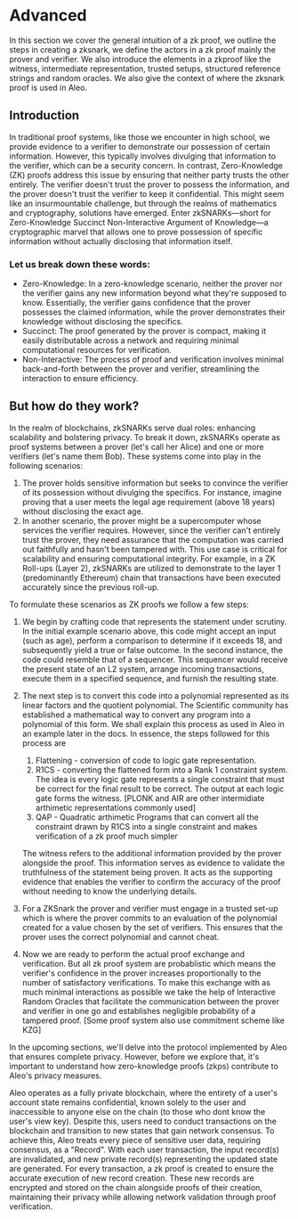 # Advanced
<!-- 
Ovia: General Intuition (Aleo Docs)
OVia: Proof systems (example with a SNARK) (Aleo Docs)
Ovia: Proof, Witness, Verifier
Ovia: Trusted Setups, Structured Reference String
Ovia: Interactive Random Oracles
Ovia: Intermediate Representations
R1CS (Aleo Docs) - Ramiro
AIR - not used in aleo can skip just mention
-->
In this section we cover the general intuition of a zk proof, we outline the steps in creating a zksnark, we define the actors in a zk proof mainly the prover and verifier. We also introduce the elements in a zkproof like the witness, intermediate representation, trusted setups, structured reference strings and random oracles. We also give the context of where the zksnark proof is used in Aleo.

## Introduction

In traditional proof systems, like those we encounter in high school, we provide evidence to a verifier to demonstrate our possession of certain information. However, this typically involves divulging that information to the verifier, which can be a security concern. In contrast, Zero-Knowledge (ZK) proofs address this issue by ensuring that neither party trusts the other entirely. The verifier doesn't trust the prover to possess the information, and the prover doesn't trust the verifier to keep it confidential. This might seem like an insurmountable challenge, but through the realms of mathematics and cryptography, solutions have emerged. Enter zkSNARKs—short for Zero-Knowledge Succinct Non-Interactive Argument of Knowledge—a cryptographic marvel that allows one to prove possession of specific information without actually disclosing that information itself.

### Let us break down these words:

- Zero-Knowledge: In a zero-knowledge scenario, neither the prover nor the verifier gains any new information beyond what they're supposed to know. Essentially, the verifier gains confidence that the prover possesses the claimed information, while the prover demonstrates their knowledge without disclosing the specifics.
- Succinct: The proof generated by the prover is compact, making it easily distributable across a network and requiring minimal computational resources for verification.
- Non-Interactive: The process of proof and verification involves minimal back-and-forth between the prover and verifier, streamlining the interaction to ensure efficiency.

## But how do they work?

In the realm of blockchains, zkSNARKs serve dual roles: enhancing scalability and bolstering privacy. To break it down, zkSNARKs operate as proof systems between a prover (let's call her Alice) and one or more verifiers (let's name them Bob). These systems come into play in the following scenarios:

1. The prover holds sensitive information but seeks to convince the verifier of its possession without divulging the specifics. For instance, imagine proving that a user meets the legal age requirement (above 18 years) without disclosing the exact age.
2. In another scenario, the prover might be a supercomputer whose services the verifier requires. However, since the verifier can't entirely trust the prover, they need assurance that the computation was carried out faithfully and hasn't been tampered with. This use case is critical for scalability and ensuring computational integrity. For example, in a ZK Roll-ups (Layer 2), zkSNARKs are utilized to demonstrate to the layer 1 (predominantly Ethereum) chain that transactions have been executed accurately since the previous roll-up.
	
To formulate these scenarios as ZK proofs we follow a few steps: 

1. We begin by crafting code that represents the statement under scrutiny. In the initial example scenario above, this code might accept an input (such as age), perform a comparison to determine if it exceeds 18, and subsequently yield a true or false outcome. In the second instance, the code could resemble that of a sequencer. This sequencer would receive the present state of an L2 system, arrange incoming transactions, execute them in a specified sequence, and furnish the resulting state.
2. The next step is to convert this code into a polynomial represented as its linear factors and the quotient polynomial. The Scientific community has established a mathematical way to convert any program into a polynomial of this form. We shall explain this process as used in Aleo in an example later in the docs. In essence, the steps followed for this process are 
   
    1. Flattening - conversion of code to logic gate representation. 
    2. R1CS - converting the flattened form into a Rank 1 constraint system. The idea is every logic gate represents a single constraint that must be correct for the final result to be correct. The output at each logic gate forms the witness. [PLONK and AIR are other intermidiate arthimetic representations commonly used]
    3. QAP - Quadratic arthimetic Programs that can convert all the constraint drawn by R1CS into a single constraint and makes verification of a zk proof much simpler

    The witness refers to the additional information provided by the prover alongside the proof. This information serves as evidence to validate the truthfulness of the statement being proven. It acts as the supporting evidence that enables the verifier to confirm the accuracy of the proof without needing to know the underlying details.

 3. For a ZKSnark the prover and verifier must engage in a trusted set-up which is where the prover commits to an evaluation of the polynomial created for a value chosen by the set of verifiers. This ensures that the prover uses the correct polynomial and cannot cheat. 
 4. Now we are ready to perform the actual proof exchange and verification. But all zk proof system are probablistic which means the verifier's confidence in the prover increases proportionally to the number of satisfactory verifications. To make this exchange with as much minimal interactions as possible we take the help of Interactive Random Oracles that facilitate the communication between the prover and verifier in one go and establishes negligible probability of a tampered proof. [Some proof system also use commitment scheme like KZG]


In the upcoming sections, we'll delve into the protocol implemented by Aleo that ensures complete privacy. However, before we explore that, it's important to understand how zero-knowledge proofs (zkps) contribute to Aleo's privacy measures.

Aleo operates as a fully private blockchain, where the entirety of a user's account state remains confidential, known solely to the user and inaccessible to anyone else on the chain (to those who dont know the user's view key). Despite this, users need to conduct transactions on the blockchain and transition to new states that gain network consensus. To achieve this, Aleo treats every piece of sensitive user data, requiring consensus, as a "Record". With each user transaction, the input record(s) are invalidated, and new private record(s) representing the updated state are generated. For every transaction, a zk proof is created to ensure the accurate execution of new record creation. These new records are encrypted and stored on the chain alongside proofs of their creation, maintaining their privacy while allowing network validation through proof verification.




	
